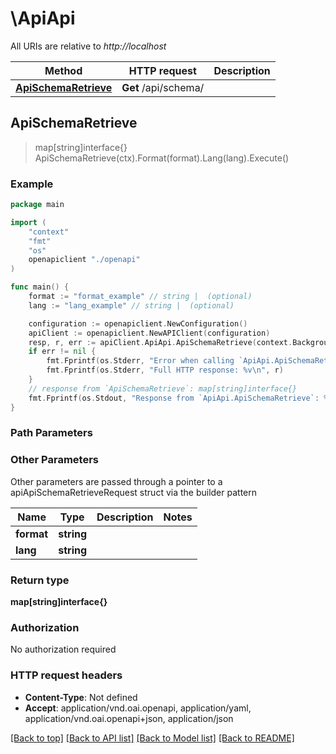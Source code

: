 # \ApiApi

All URIs are relative to *http://localhost*

Method | HTTP request | Description
------------- | ------------- | -------------
[**ApiSchemaRetrieve**](ApiApi.md#ApiSchemaRetrieve) | **Get** /api/schema/ | 



## ApiSchemaRetrieve

> map[string]interface{} ApiSchemaRetrieve(ctx).Format(format).Lang(lang).Execute()





### Example

```go
package main

import (
    "context"
    "fmt"
    "os"
    openapiclient "./openapi"
)

func main() {
    format := "format_example" // string |  (optional)
    lang := "lang_example" // string |  (optional)

    configuration := openapiclient.NewConfiguration()
    apiClient := openapiclient.NewAPIClient(configuration)
    resp, r, err := apiClient.ApiApi.ApiSchemaRetrieve(context.Background()).Format(format).Lang(lang).Execute()
    if err != nil {
        fmt.Fprintf(os.Stderr, "Error when calling `ApiApi.ApiSchemaRetrieve``: %v\n", err)
        fmt.Fprintf(os.Stderr, "Full HTTP response: %v\n", r)
    }
    // response from `ApiSchemaRetrieve`: map[string]interface{}
    fmt.Fprintf(os.Stdout, "Response from `ApiApi.ApiSchemaRetrieve`: %v\n", resp)
}
```

### Path Parameters



### Other Parameters

Other parameters are passed through a pointer to a apiApiSchemaRetrieveRequest struct via the builder pattern


Name | Type | Description  | Notes
------------- | ------------- | ------------- | -------------
 **format** | **string** |  | 
 **lang** | **string** |  | 

### Return type

**map[string]interface{}**

### Authorization

No authorization required

### HTTP request headers

- **Content-Type**: Not defined
- **Accept**: application/vnd.oai.openapi, application/yaml, application/vnd.oai.openapi+json, application/json

[[Back to top]](#) [[Back to API list]](../README.md#documentation-for-api-endpoints)
[[Back to Model list]](../README.md#documentation-for-models)
[[Back to README]](../README.md)

